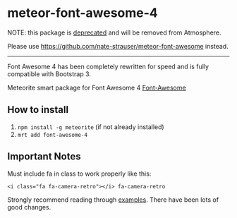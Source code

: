 meteor-font-awesome-4
=====================

NOTE: this package is [deprecated](https://github.com/michaelbishop/meteor-font-awesome-4/issues/2#issuecomment-34832784) and will be removed from Atmosphere.

Please use https://github.com/nate-strauser/meteor-font-awesome instead.


---

Font Awesome 4 has been completely rewritten for speed and is fully compatible with Bootstrap 3.

Meteorite smart package for Font Awesome 4
[Font-Awesome](http://fortawesome.github.io/Font-Awesome/)

## How to install
1. `npm install -g meteorite` (if not already installed)
2. `mrt add font-awesome-4`

## Important Notes
Must include fa in class to work properly like this:

    <i class="fa fa-camera-retro"></i> fa-camera-retro

Strongly recommend reading through [examples](http://fortawesome.github.io/Font-Awesome/examples/). There have been lots of good changes.
